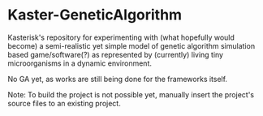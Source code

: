 # Kaster-GeneticAlgorithm
Kasterisk's repository for experimenting with (what hopefully would become) a semi-realistic yet simple model of genetic algorithm simulation based game/software(?) as represented by (currently) living tiny microorganisms in a dynamic environment.

No GA yet, as works are still being done for the frameworks itself.

Note: To build the project is not possible yet, manually insert the project's source files to an existing project.
